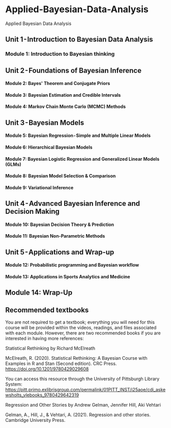 # Applied-Bayesian-Data-Analysis

Applied Bayesian Data Analysis
## Unit 1 - Introduction to Bayesian Data Analysis
### Module 1: Introduction to Bayesian thinking

## Unit 2 - Foundations of Bayesian Inference
#### Module 2: Bayes' Theorem and Conjugate Priors
#### Module 3: Bayesian Estimation and Credible Intervals
#### Module 4: Markov Chain Monte Carlo (MCMC) Methods

## Unit 3 - Bayesian Models
#### Module 5: Bayesian Regression - Simple and Multiple Linear Models
#### Module 6: Hierarchical Bayesian Models
#### Module 7: Bayesian Logistic Regression and Generalized Linear Models (GLMs)
#### Module 8: Bayesian Model Selection & Comparison

#### Module 9: Variational Inference
## Unit 4 - Advanced Bayesian Inference and Decision Making
#### Module 10: Bayesian Decision Theory & Prediction
#### Module 11: Bayesian Non-Parametric Methods

## Unit 5 - Applications and Wrap-up
#### Module 12: Probabilistic programming and Bayesian workflow
#### Module 13: Applications in Sports Analytics and Medicine
## Module 14: Wrap-Up
## Recommended textbooks
You are not required to get a textbook; everything you will need for this course will be provided within the videos, readings, and files associated with each module. However, there are two recommended books if you are interested in having more references:

Statistical Rethinking by Richard McElreath


McElreath, R. (2020). Statistical Rethinking: A Bayesian Course with Examples in R and Stan (Second edition). CRC Press. 
https://doi.org/10.1201/9780429029608

You can access this resource through the University of Pittsburgh Library System: 
https://pitt.primo.exlibrisgroup.com/permalink/01PITT_INST/i25aoe/cdi_askewsholts_vlebooks_9780429642319

Regression and Other Stories by Andrew Gelman, Jennifer Hill, Aki Vehtari

Gelman, A., Hill, J., & Vehtari, A. (2021). Regression and other stories. Cambridge University Press.
